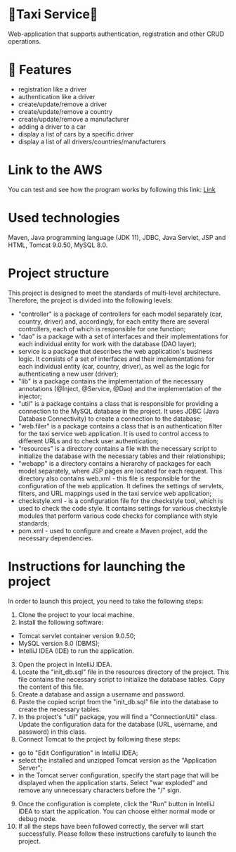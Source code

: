 # 🚖Taxi Service🚕
Web-application that supports authentication, registration and other CRUD operations.

# 🚀 Features
- registration like a driver
- authentication like a driver
- create/update/remove a driver
- create/update/remove a country
- create/update/remove a manufacturer
- adding a driver to a car
- display a list of cars by a specific driver
- display a list of all drivers/countries/manufacturers
# Link to the AWS
You can test and see how the program works by following this link: [Link](http://taxi-env.eba-ppngpufp.eu-west-2.elasticbeanstalk.com/)

# Used technologies
Maven, Java programming language (JDK 11), JDBC, Java Servlet, JSP and HTML, Tomcat 9.0.50, MySQL 8.0.

# Project structure
This project is designed to meet the standards of multi-level architecture. Therefore, the project is divided into the following levels:
- "controller" is a package of controllers for each model separately (car, country, driver) and, accordingly, for each entity there are several controllers, each of which is responsible for one function;
- "dao" is a package  with a set of interfaces and their implementations for each individual entity for  work with the database (DAO layer);
- service is a package that describes the web application's business logic. It consists of a set of interfaces and their implementations for each individual entity (car, country, driver), as well as the logic for authenticating a new user (driver);
- "lib" is a package contains the implementation of the necessary annotations (@Inject, @Service, @Dao) and the implementation of the injector;
- "util" is a package contains a class that is responsible for providing a connection to the MySQL database in the project. It uses JDBC (Java Database Connectivity) to create a connection to the database;
- "web.filer" is a package contains a class that is an authentication filter for the taxi service web application. It is used to control access to different URLs and to check user authentication;
- "resources" is a directory contains a file with the necessary script to initialize the database with the necessary tables and their relationships;
- "webapp" is a directory contains a hierarchy of packages for each model separately, where JSP pages are located for each request. This directory also contains web.xml - this file is responsible for the configuration of the web application. It defines the settings of servlets, filters, and URL mappings used in the taxi service web application;
- checkstyle.xml - is a configuration file for the checkstyle tool, which is used to check the code style. It contains settings for various checkstyle modules that perform various code checks for compliance with style standards;
- pom.xml - used to configure and create a Maven project, add the necessary dependencies.
# Instructions for launching the project
In order to launch this project, you need to take the following steps:
1. Clone the project to your local machine.
2. Install the following software:
- Tomcat servlet container version 9.0.50;
- MySQL version 8.0 (DBMS);
- IntelliJ IDEA (IDE) to run the application.
3. Open the project in IntelliJ IDEA.
4. Locate the "init_db.sql" file in the resources directory of the project. This file contains the necessary script to initialize the database tables. Copy the content of this file.
5. Create a database and assign a username and password.
6. Paste the copied script from the "init_db.sql" file into the database to create the necessary tables.
7. In the project's "util" package, you will find a "ConnectionUtil" class. Update the configuration data for the database (URL, username, and password) in this class.
8. Connect Tomcat to the project by following these steps:
- go to "Edit Configuration" in IntelliJ IDEA;
- select the installed and unzipped Tomcat version as the "Application Server";
- in the Tomcat server configuration, specify the start page that will be displayed when the application starts. Select "war exploded" and remove any unnecessary characters before the "/" sign.
9. Once the configuration is complete, click the "Run" button in IntelliJ IDEA to start the application. You can choose either normal mode or debug mode.
10. If all the steps have been followed correctly, the server will start successfully.
  Please follow these instructions carefully to launch the project.
